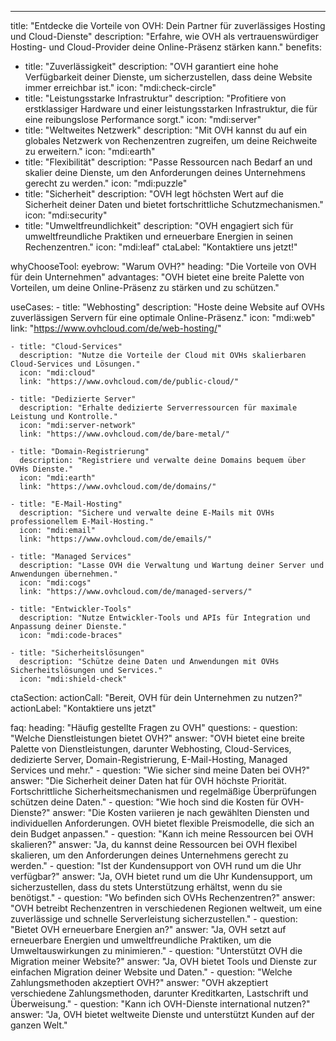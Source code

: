 ---
title: "Entdecke die Vorteile von OVH: Dein Partner für zuverlässiges Hosting und Cloud-Dienste"
description: "Erfahre, wie OVH als vertrauenswürdiger Hosting- und Cloud-Provider deine Online-Präsenz stärken kann."
benefits:
  - title: "Zuverlässigkeit"
    description: "OVH garantiert eine hohe Verfügbarkeit deiner Dienste, um sicherzustellen, dass deine Website immer erreichbar ist."
    icon: "mdi:check-circle"
  - title: "Leistungsstarke Infrastruktur"
    description: "Profitiere von erstklassiger Hardware und einer leistungsstarken Infrastruktur, die für eine reibungslose Performance sorgt."
    icon: "mdi:server"
  - title: "Weltweites Netzwerk"
    description: "Mit OVH kannst du auf ein globales Netzwerk von Rechenzentren zugreifen, um deine Reichweite zu erweitern."
    icon: "mdi:earth"
  - title: "Flexibilität"
    description: "Passe Ressourcen nach Bedarf an und skalier deine Dienste, um den Anforderungen deines Unternehmens gerecht zu werden."
    icon: "mdi:puzzle"
  - title: "Sicherheit"
    description: "OVH legt höchsten Wert auf die Sicherheit deiner Daten und bietet fortschrittliche Schutzmechanismen."
    icon: "mdi:security"
  - title: "Umweltfreundlichkeit"
    description: "OVH engagiert sich für umweltfreundliche Praktiken und erneuerbare Energien in seinen Rechenzentren."
    icon: "mdi:leaf"
ctaLabel: "Kontaktiere uns jetzt!"

whyChooseTool:
  eyebrow: "Warum OVH?"
  heading: "Die Vorteile von OVH für dein Unternehmen"
  advantages: "OVH bietet eine breite Palette von Vorteilen, um deine Online-Präsenz zu stärken und zu schützen."

  useCases:
    - title: "Webhosting"
      description: "Hoste deine Website auf OVHs zuverlässigen Servern für eine optimale Online-Präsenz."
      icon: "mdi:web"
      link: "https://www.ovhcloud.com/de/web-hosting/"

    - title: "Cloud-Services"
      description: "Nutze die Vorteile der Cloud mit OVHs skalierbaren Cloud-Services und Lösungen."
      icon: "mdi:cloud"
      link: "https://www.ovhcloud.com/de/public-cloud/"

    - title: "Dedizierte Server"
      description: "Erhalte dedizierte Serverressourcen für maximale Leistung und Kontrolle."
      icon: "mdi:server-network"
      link: "https://www.ovhcloud.com/de/bare-metal/"

    - title: "Domain-Registrierung"
      description: "Registriere und verwalte deine Domains bequem über OVHs Dienste."
      icon: "mdi:earth"
      link: "https://www.ovhcloud.com/de/domains/"
      
    - title: "E-Mail-Hosting"
      description: "Sichere und verwalte deine E-Mails mit OVHs professionellem E-Mail-Hosting."
      icon: "mdi:email"
      link: "https://www.ovhcloud.com/de/emails/"

    - title: "Managed Services"
      description: "Lasse OVH die Verwaltung und Wartung deiner Server und Anwendungen übernehmen."
      icon: "mdi:cogs"
      link: "https://www.ovhcloud.com/de/managed-servers/"

    - title: "Entwickler-Tools"
      description: "Nutze Entwickler-Tools und APIs für Integration und Anpassung deiner Dienste."
      icon: "mdi:code-braces"

    - title: "Sicherheitslösungen"
      description: "Schütze deine Daten und Anwendungen mit OVHs Sicherheitslösungen und Services."
      icon: "mdi:shield-check"
 


ctaSection:
  actionCall: "Bereit, OVH für dein Unternehmen zu nutzen?"
  actionLabel: "Kontaktiere uns jetzt"

faq:
  heading: "Häufig gestellte Fragen zu OVH"
  questions:
    - question: "Welche Dienstleistungen bietet OVH?"
      answer: "OVH bietet eine breite Palette von Dienstleistungen, darunter Webhosting, Cloud-Services, dedizierte Server, Domain-Registrierung, E-Mail-Hosting, Managed Services und mehr."
    - question: "Wie sicher sind meine Daten bei OVH?"
      answer: "Die Sicherheit deiner Daten hat für OVH höchste Priorität. Fortschrittliche Sicherheitsmechanismen und regelmäßige Überprüfungen schützen deine Daten."
    - question: "Wie hoch sind die Kosten für OVH-Dienste?"
      answer: "Die Kosten variieren je nach gewählten Diensten und individuellen Anforderungen. OVH bietet flexible Preismodelle, die sich an dein Budget anpassen."
    - question: "Kann ich meine Ressourcen bei OVH skalieren?"
      answer: "Ja, du kannst deine Ressourcen bei OVH flexibel skalieren, um den Anforderungen deines Unternehmens gerecht zu werden."
    - question: "Ist der Kundensupport von OVH rund um die Uhr verfügbar?"
      answer: "Ja, OVH bietet rund um die Uhr Kundensupport, um sicherzustellen, dass du stets Unterstützung erhältst, wenn du sie benötigst."
    - question: "Wo befinden sich OVHs Rechenzentren?"
      answer: "OVH betreibt Rechenzentren in verschiedenen Regionen weltweit, um eine zuverlässige und schnelle Serverleistung sicherzustellen."
    - question: "Bietet OVH erneuerbare Energien an?"
      answer: "Ja, OVH setzt auf erneuerbare Energien und umweltfreundliche Praktiken, um die Umweltauswirkungen zu minimieren."
    - question: "Unterstützt OVH die Migration meiner Website?"
      answer: "Ja, OVH bietet Tools und Dienste zur einfachen Migration deiner Website und Daten."
    - question: "Welche Zahlungsmethoden akzeptiert OVH?"
      answer: "OVH akzeptiert verschiedene Zahlungsmethoden, darunter Kreditkarten, Lastschrift und Überweisung."
    - question: "Kann ich OVH-Dienste international nutzen?"
      answer: "Ja, OVH bietet weltweite Dienste und unterstützt Kunden auf der ganzen Welt."